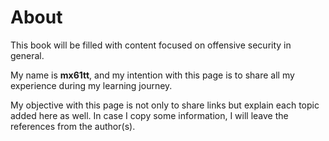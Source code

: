 # About

This book will be filled with content focused on offensive security in general.

My name is **mx61tt**, and my intention with this page is to share all my experience during my learning journey.

My objective with this page is not only to share links but explain each topic added here as well. In case I copy some information, I will leave the references from the author(s).

